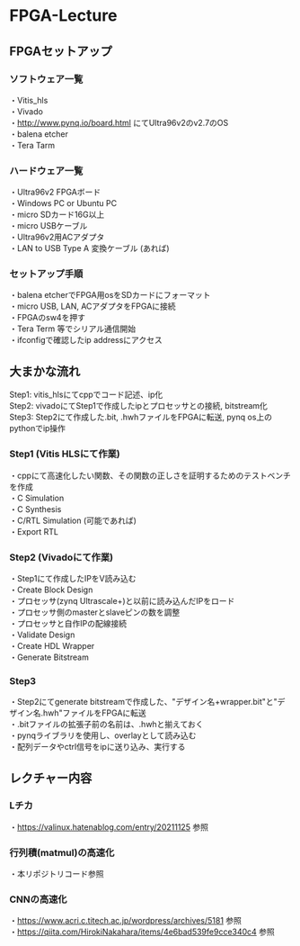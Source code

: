 # FPGA-Lecture

## FPGAセットアップ

### ソフトウェア一覧
・Vitis_hls  
・Vivado  
・http://www.pynq.io/board.html にてUltra96v2のv2.7のOS  
・balena etcher  
・Tera Tarm
### ハードウェア一覧
・Ultra96v2 FPGAボード  
・Windows PC or Ubuntu PC  
・micro SDカード16G以上  
・micro USBケーブル  
・Ultra96v2用ACアダプタ  
・LAN to USB Type A 変換ケーブル (あれば)  
###  セットアップ手順
・balena etcherでFPGA用osをSDカードにフォーマット  
・micro USB, LAN, ACアダプタをFPGAに接続  
・FPGAのsw4を押す  
・Tera Term 等でシリアル通信開始  
・ifconfigで確認したip addressにアクセス  

## 大まかな流れ
Step1: vitis_hlsにてcppでコード記述、ip化  
Step2: vivadoにてStep1で作成したipとプロセッサとの接続, bitstream化  
Step3: Step2にて作成した.bit, .hwhファイルをFPGAに転送, pynq os上のpythonでip操作  
### Step1 (Vitis HLSにて作業)
・cppにて高速化したい関数、その関数の正しさを証明するためのテストベンチを作成  
・C Simulation  
・C Synthesis  
・C/RTL Simulation (可能であれば)  
・Export RTL  
### Step2 (Vivadoにて作業)
・Step1にて作成したIPをV読み込む  
・Create Block Design  
・プロセッサ(zynq Ultrascale+)と以前に読み込んだIPをロード  
・プロセッサ側のmasterとslaveピンの数を調整  
・プロセッサと自作IPの配線接続  
・Validate Design  
・Create HDL Wrapper  
・Generate Bitstream  
### Step3
・Step2にてgenerate bitstreamで作成した、"デザイン名+wrapper.bit"と"デザイン名.hwh"ファイルをFPGAに転送  
・.bitファイルの拡張子前の名前は、.hwhと揃えておく  
・pynqライブラリを使用し、overlayとして読み込む  
・配列データやctrl信号をipに送り込み、実行する  

## レクチャー内容
### Lチカ
・https://valinux.hatenablog.com/entry/20211125 参照  
### 行列積(matmul)の高速化
・本リポジトリコード参照  
### CNNの高速化
・https://www.acri.c.titech.ac.jp/wordpress/archives/5181 参照  
・https://qiita.com/HirokiNakahara/items/4e6bad539fe9cce340c4 参照 



